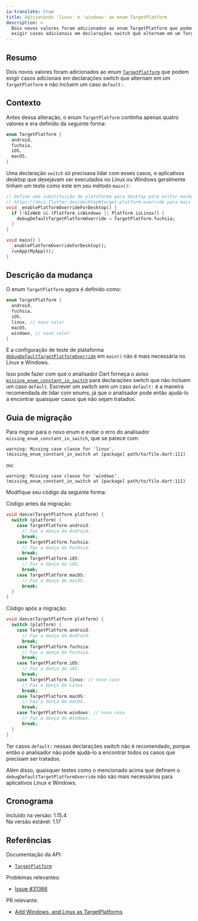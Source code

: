 ```yaml
---
ia-translate: true
title: Adicionando 'linux' e 'windows' ao enum TargetPlatform
description: >
  Dois novos valores foram adicionados ao enum TargetPlatform que podem
  exigir casos adicionais em declarações switch que alternam em um TargetPlatform.
---
```


## Resumo

Dois novos valores foram adicionados ao enum [`TargetPlatform`][]
que podem exigir casos adicionais em declarações switch que
alternam em um `TargetPlatform` e não incluem um caso `default:`.

## Contexto

Antes dessa alteração, o enum `TargetPlatform` continha apenas quatro valores
e era definido da seguinte forma:

```dart
enum TargetPlatform {
  android,
  fuchsia,
  iOS,
  macOS,
}
```

Uma declaração `switch` só precisava lidar com esses casos,
e aplicativos desktop que desejavam ser executados no Linux ou
Windows geralmente tinham um teste como este em seu
método `main()`:

```dart
// Define uma substituição de plataforma para desktop para evitar exceções. Veja
// https://docs.flutter.dev/desktop#target-platform-override para mais informações.
void _enablePlatformOverrideForDesktop() {
  if (!kIsWeb && (Platform.isWindows || Platform.isLinux)) {
    debugDefaultTargetPlatformOverride = TargetPlatform.fuchsia;
  }
}

void main() {
  _enablePlatformOverrideForDesktop();
  runApp(MyApp());
}
```

## Descrição da mudança

O enum `TargetPlatform` agora é definido como:

```dart
enum TargetPlatform {
  android,
  fuchsia,
  iOS,
  linux, // novo valor
  macOS,
  windows, // novo valor
}
```

E a configuração de teste de plataforma
[`debugDefaultTargetPlatformOverride`][] em `main()`
não é mais necessária no Linux e Windows.

Isso pode fazer com que o analisador Dart forneça o aviso
[`missing_enum_constant_in_switch`][] para declarações switch
que não incluem um caso `default`. Escrever um switch sem um
caso `default:` é a maneira recomendada de lidar com enums,
já que o analisador pode então ajudá-lo a encontrar quaisquer casos
que não sejam tratados.

## Guia de migração

Para migrar para o novo enum e evitar o erro do analisador
`missing_enum_constant_in_switch`, que se parece com:

```plaintext
warning: Missing case clause for 'linux'. (missing_enum_constant_in_switch at [package] path/to/file.dart:111)
```

ou:

```plaintext
warning: Missing case clause for 'windows'. (missing_enum_constant_in_switch at [package] path/to/file.dart:111)
```

Modifique seu código da seguinte forma:

Código antes da migração:

```dart
void dance(TargetPlatform platform) {
  switch (platform) {
    case TargetPlatform.android:
      // Faz a dança do Android.
      break;
    case TargetPlatform.fuchsia:
      // Faz a dança do Fuchsia.
      break;
    case TargetPlatform.iOS:
      // Faz a dança do iOS.
      break;
    case TargetPlatform.macOS:
      // Faz a dança do macOS.
      break;
  }
}
```

Código após a migração:

```dart
void dance(TargetPlatform platform) {
  switch (platform) {
    case TargetPlatform.android:
      // Faz a dança do Android.
      break;
    case TargetPlatform.fuchsia:
      // Faz a dança do Fuchsia.
      break;
    case TargetPlatform.iOS:
      // Faz a dança do iOS.
      break;
    case TargetPlatform.linux: // novo caso
      // Faz a dança do Linux.
      break;
    case TargetPlatform.macOS:
      // Faz a dança do macOS.
      break;
    case TargetPlatform.windows: // novo caso
      // Faz a dança do Windows.
      break;
  }
}
```

Ter casos `default:` nessas declarações switch não é
recomendado, porque então o analisador não pode ajudá-lo a
encontrar todos os casos que precisam ser tratados.

Além disso, quaisquer testes como o mencionado acima que definem o
`debugDefaultTargetPlatformOverride` não são mais necessários
para aplicativos Linux e Windows.

## Cronograma

Incluído na versão: 1.15.4<br>
Na versão estável: 1.17

## Referências

Documentação da API:

* [`TargetPlatform`][]

Problemas relevantes:

* [Issue #31366][]

PR relevante:

* [Add Windows, and Linux as TargetPlatforms][]

[Add Windows, and Linux as TargetPlatforms]: {{site.repo.flutter}}/pull/51519
[`debugDefaultTargetPlatformOverride`]: {{site.api}}/flutter/foundation/debugDefaultTargetPlatformOverride.html
[Issue #31366]: {{site.repo.flutter}}/issues/31366
[`missing_enum_constant_in_switch`]: {{site.dart-site}}/tools/diagnostic-messages#missing_enum_constant_in_switch
[`TargetPlatform`]: {{site.api}}/flutter/foundation/TargetPlatform-class.html
